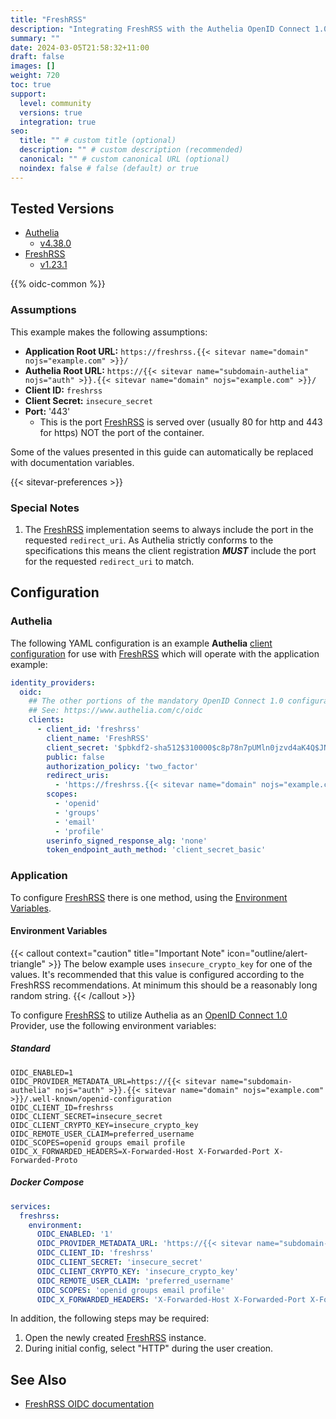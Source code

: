 ```yaml
---
title: "FreshRSS"
description: "Integrating FreshRSS with the Authelia OpenID Connect 1.0 Provider."
summary: ""
date: 2024-03-05T21:58:32+11:00
draft: false
images: []
weight: 720
toc: true
support:
  level: community
  versions: true
  integration: true
seo:
  title: "" # custom title (optional)
  description: "" # custom description (recommended)
  canonical: "" # custom canonical URL (optional)
  noindex: false # false (default) or true
---
```


## Tested Versions

- [Authelia]
  - [v4.38.0](https://github.com/authelia/authelia/releases/tag/v4.38.0)
- [FreshRSS]
  - [v1.23.1](https://github.com/FreshRSS/FreshRSS/releases/tag/1.23.1)

{{% oidc-common %}}

### Assumptions

This example makes the following assumptions:

- __Application Root URL:__ `https://freshrss.{{< sitevar name="domain" nojs="example.com" >}}/`
- __Authelia Root URL:__ `https://{{< sitevar name="subdomain-authelia" nojs="auth" >}}.{{< sitevar name="domain" nojs="example.com" >}}/`
- __Client ID:__ `freshrss`
- __Client Secret:__ `insecure_secret`
- __Port:__ '443'
  - This is the port [FreshRSS] is served over (usually 80 for http and 443 for https) NOT the port of the container.

Some of the values presented in this guide can automatically be replaced with documentation variables.

{{< sitevar-preferences >}}

### Special Notes

1. The [FreshRSS] implementation seems to always include the port in the requested `redirect_uri`. As Authelia strictly
   conforms to the specifications this means the client registration **_MUST_** include the port for the requested
   `redirect_uri` to match.

## Configuration

### Authelia

The following YAML configuration is an example __Authelia__ [client configuration] for use with [FreshRSS] which will
operate with the application example:

```yaml {title="configuration.yml"}
identity_providers:
  oidc:
    ## The other portions of the mandatory OpenID Connect 1.0 configuration go here.
    ## See: https://www.authelia.com/c/oidc
    clients:
      - client_id: 'freshrss'
        client_name: 'FreshRSS'
        client_secret: '$pbkdf2-sha512$310000$c8p78n7pUMln0jzvd4aK4Q$JNRBzwAo0ek5qKn50cFzzvE9RXV88h1wJn5KGiHrD0YKtZaR/nCb2CJPOsKaPK0hjf.9yHxzQGZziziccp6Yng'  # The digest of 'insecure_secret'.
        public: false
        authorization_policy: 'two_factor'
        redirect_uris:
          - 'https://freshrss.{{< sitevar name="domain" nojs="example.com" >}}:443/i/oidc/'
        scopes:
          - 'openid'
          - 'groups'
          - 'email'
          - 'profile'
        userinfo_signed_response_alg: 'none'
        token_endpoint_auth_method: 'client_secret_basic'
```

### Application

To configure [FreshRSS] there is one method, using the [Environment Variables](#environment-variables).

#### Environment Variables

{{< callout context="caution" title="Important Note" icon="outline/alert-triangle" >}}
The below example uses `insecure_crypto_key` for one of the values. It's recommended that this value is configured
according to the FreshRSS recommendations. At minimum this should be a reasonably long random string.
{{< /callout >}}

To configure [FreshRSS] to utilize Authelia as an [OpenID Connect 1.0] Provider, use the following environment variables:

##### Standard

```shell {title=".env"}
OIDC_ENABLED=1
OIDC_PROVIDER_METADATA_URL=https://{{< sitevar name="subdomain-authelia" nojs="auth" >}}.{{< sitevar name="domain" nojs="example.com" >}}/.well-known/openid-configuration
OIDC_CLIENT_ID=freshrss
OIDC_CLIENT_SECRET=insecure_secret
OIDC_CLIENT_CRYPTO_KEY=insecure_crypto_key
OIDC_REMOTE_USER_CLAIM=preferred_username
OIDC_SCOPES=openid groups email profile
OIDC_X_FORWARDED_HEADERS=X-Forwarded-Host X-Forwarded-Port X-Forwarded-Proto
```

##### Docker Compose

```yaml {title="compose.yml"}
services:
  freshrss:
    environment:
      OIDC_ENABLED: '1'
      OIDC_PROVIDER_METADATA_URL: 'https://{{< sitevar name="subdomain-authelia" nojs="auth" >}}.{{< sitevar name="domain" nojs="example.com" >}}/.well-known/openid-configuration'
      OIDC_CLIENT_ID: 'freshrss'
      OIDC_CLIENT_SECRET: 'insecure_secret'
      OIDC_CLIENT_CRYPTO_KEY: 'insecure_crypto_key'
      OIDC_REMOTE_USER_CLAIM: 'preferred_username'
      OIDC_SCOPES: 'openid groups email profile'
      OIDC_X_FORWARDED_HEADERS: 'X-Forwarded-Host X-Forwarded-Port X-Forwarded-Proto'
```

In addition, the following steps may be required:

1. Open the newly created [FreshRSS] instance.
2. During initial config, select "HTTP" during the user creation.

## See Also

- [FreshRSS OIDC documentation](https://freshrss.github.io/FreshRSS/en/admins/16_OpenID-Connect.html)

[Authelia]: https://www.authelia.com
[FreshRSS]: https://freshrss.github.io/FreshRSS/
[OpenID Connect 1.0]: ../../openid-connect/introduction.md
[client configuration]: ../../../configuration/identity-providers/openid-connect/clients.md
